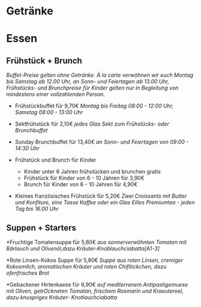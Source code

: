 ﻿# Getränke

# Essen

## Frühstück + Brunch
_Buffet-Preise gelten ohne Getränke. À la carte verwöhnen wir euch Montag bis Samstag ab 12.00 Uhr, an Sonn- und Feiertagen ab 13.00 Uhr, Frühstücks- und Brunchpreise für Kinder gelten nur in Begleitung von mindestens einer vollzahlenden Person._
* Frühstückbuffet für 9,70€
  _Montag bis Freitag 08:00 - 12:00 Uhr, Samstag 08:00 - 13:00 Uhr_

* Sektfrühstück für 2,10€
  _jedes Glas Sekt zum Frühstücks- oder Brunchbuffet_

* Sunday Brunchbuffet für 13,40€
  _an Sonn- und Feiertagen von 09:00 - 14:30 Uhr_

* Frühstück und Brunch für Kinder
	* Kinder unter 6 Jahren frühstücken und brunchen gratis
	* Frühstück für Kinder von 6 - 10 Jahren für 3,90€
	* Brunch für Kinder von 6 - 10 Jahren für 4,90€

* Kleines französisches Frühstück für 5,20€
  _Zwei Croissants mit Butter und Konfiture, eine Tasse Kaffee oder ein Glas Eilles Premiumtee - jeden Tag bis 16.00 Uhr_

## Suppen + Starters

*Fruchtige Tomatensuppe für 5,60€
  _aus sonnerverwöhnten Tomaten mit Bärlauch und Olivenöl,dazu Kräuter-Knoblauchciabatta[A1-3]_

*Rote Linsen-Kokos Suppe für 5,80€
  _Suppe aus roten Linsen, cremiger Kokosmilch, aromatischen Kräuter und roten Chiflöckchen, dazu ofenfrisches Brot_

*Gebackener Hirtenkaese für 6,90€
  _auf mediterranem Antipastigemuese mit Oliven, getrOckneten Tomatan, frischem Rosmarin und Kraeuteroel, dazu knuspriges Kräuter- Knotlauchciabatta_

